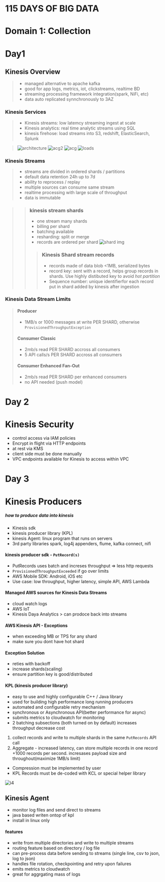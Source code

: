 # 115 DAYS OF BIG DATA
# Domain 1: Collection

# Day1
## Kinesis Overview
>- managed alternative to apache kafka
>- good for app logs, metrics, iot, clickstreams, realtime BD
>- streaming processing framework integration(spark, NiFi, etc)
>- data auto replicated synnchronously to 3AZ
### Kinesis Services
>- Kinesis streams: low latemcy streaming ingest at scale
>- Kinesis analytics: real time analytic streams using SQL
>- kinesis firehose: load streams into S3, redshift, ElasticSearch, Splunk 

>![architecture](https://github.com/Kinnoshachi/notes/blob/master/resources/KinesisArchitecture.png)
>![acg2](https://github.com/Kinnoshachi/notes/blob/master/resources/kinesisUses.png)
>![acg](https://github.com/Kinnoshachi/notes/blob/master/resources/KinesisStreamBenefits.png)
>![loads](https://github.com/Kinnoshachi/notes/blob/master/resources/KinesisLoad.png)

### Kinesis Streams

>- streams are divided in ordered shards / partitions
>- default data retention 24h up to 7d
>- ability to reprocess / replay 
>- multiple sources can consume same stream
>- realtime processing with large scale of throughput
>- data is immutable



>>### kinesis stream shards
>>- one stream many shards
>>- billing per shard
>>- batching available
>>- resharding: split or merge
>>- records are ordered per shard
>>![shard img]()
>>>### Kinesis Shard stream records
>>>- records made of data blob <1MB, serialized bytes
>>>- record key: sent with a record, helps group records in shards. Use highly distibuted key to avoid *hot partition*
>>>- Sequence number: unique identifierfor each record put in shard added by kinesis after ingestion

### Kinesis Data Stream Limits
>#### Producer
>- 1MB/s or 1000 messages at write PER SHARD, otherwise `ProvisionedThroughputException`
>#### Consumer Classic
>- 2mb/s read PER SHARD accross all consumers
>- 5 API calls/s PER SHARD accross all consumers
>#### Consumer Enhanced Fan-Out
>- 2mb/s read PER SHARD per enhanced consumers
>- no API needed (push model)

# Day 2
# Kinesis Security
- control access via IAM policies
- Encrypt in flight via HTTP endpoints
- at rest via KMS
- client side must be done manually
- VPC endpoints available for Kinesis to access within VPC

# Day 3
# Kinesis Producers
##### how to produce data into kinesis
- Kinesis sdk
- kinesis producer library (KPL)
- kinesis Agent: linux program that runs on servers
- 3rd party libraries spark, log4j appenders, flume, kafka connect, nifi

#### kinesis producer sdk - `PutRecord(s)`
- PutRecords uses batch and increses throughput => less http requests
- `ProvisionedThroughputExceeded` if go over limits
-  AWS Mobile SDK: Android, iOS etc
- Use case: low throughput, higher latency, simple API, AWS Lambda
#### Managed AWS sources for Kinesis Data Streams
- cloud watch logs
- AWS IoT
- Kinesis Daya Analytics > can prodoce back into streams

#### AWS Kinesis API - Exceptions
- when exceeding MB or TPS for any shard
- make sure you dont have hot shard
#### Exception Solution
- reties with backoff
- increase shards(scaling)
- ensure partition key is good/distributed

#### KPL (kinesis producer library)
- easy to use and highly configurable C++ / Java library
- used for building high performance long running producers
- automated and configurable retry mechanism
- synchronous or Asynchronous API(better performance for async)
- submits metrics to cloudwatch for monitoring
- 2 batching subsections (both turned on by default) increases throughput decrease cost
1. collect records and write to multiple shards in the same `PutRecords` API call
1. Aggregate - increased latency, can store multiple records in one record +1000 records per second. incresases payload size and throughout(maximize 1MB/s limit)
- Compression must be implemented by user
- KPL Records must be de-coded with KCL or special helper library

![i4](https://github.com/Kinnoshachi/notes/blob/master/resources/Screen%20Shot%202019-08-27%20at%201.12.09%20PM.png)

## Kinesis Agent
- monitor log files and send direct to streams
- java based writen ontop of kpl
- install in linux only
#### features 
- write from multiple directories and write to multiple streams
- routing feature based on directory / log file
- can pre-process data before sending to streams (single line, csv to json, log to json)
- handles file rotation, checkpointing and retry upon failures
- emits metrics to cloudwatch
- great for aggrgating mass of logs


